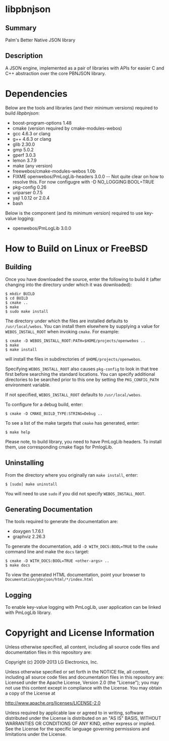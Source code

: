 libpbnjson
==========

Summary
-------
Palm's Better Native JSON library

Description
-----------
A JSON engine, implemented as a pair of libraries with APIs for easier C and
C++ abstraction over the core PBNJSON library.

Dependencies
============

Below are the tools and libraries (and their minimum versions) required to build _libpbnjson_:

- boost-program-options 1.48
- cmake (version required by cmake-modules-webos)
- gcc 4.6.3 or clang
- g++ 4.6.3 or clang
- glib 2.30.0
- gmp 5.0.2
- gperf 3.0.3
- lemon 3.7.9
- make (any version)
- freewebos/cmake-modules-webos 1.0b
- FIXME openwebos/PmLogLib-headers 3.0.0
-- Not quite clear on how to resolve this. For now configugre with -D NO_LOGGING:BOOL=TRUE
- pkg-config 0.26
- uriparser 0.7.5
- yajl 1.0.12 or 2.0.4
- bash

Below is the component (and its minimum version) required to use key-value logging:

- openwebos/PmLogLib 3.0.0


How to Build on Linux or FreeBSD
================================

## Building

Once you have downloaded the source, enter the following to build it (after
changing into the directory under which it was downloaded):

    $ mkdir BUILD
    $ cd BUILD
    $ cmake ..
    $ make
    $ sudo make install

The directory under which the files are installed defaults to `/usr/local/webos`.
You can install them elsewhere by supplying a value for `WEBOS_INSTALL_ROOT`
when invoking `cmake`. For example:

    $ cmake -D WEBOS_INSTALL_ROOT:PATH=$HOME/projects/openwebos ..
    $ make
    $ make install

will install the files in subdirectories of `$HOME/projects/openwebos`.

Specifying `WEBOS_INSTALL_ROOT` also causes `pkg-config` to look in that tree
first before searching the standard locations. You can specify additional
directories to be searched prior to this one by setting the `PKG_CONFIG_PATH`
environment variable.

If not specified, `WEBOS_INSTALL_ROOT` defaults to `/usr/local/webos`.

To configure for a debug build, enter:

    $ cmake -D CMAKE_BUILD_TYPE:STRING=Debug ..

To see a list of the make targets that `cmake` has generated, enter:

    $ make help

Please note, to build library, you need to have PmLogLib headers. To
install them, use corresponding cmake flags for PmlogLib.

## Uninstalling

From the directory where you originally ran `make install`, enter:

    $ [sudo] make uninstall

You will need to use `sudo` if you did not specify `WEBOS_INSTALL_ROOT`.

## Generating Documentation

The tools required to generate the documentation are:

- doxygen 1.7.6.1
- graphviz 2.26.3

To generate the documentation, add `-D WITH_DOCS:BOOL=TRUE` to the `cmake`
command line and make the `docs` target:

    $ cmake -D WITH_DOCS:BOOL=TRUE <other-args> ..
    $ make docs

To view the generated HTML documentation, point your browser to
`Documentation/pbnjson/html/*/index.html`

## Logging

To enable key-value logging with PmLogLib, user application can be linked
with PmLogLib library.

# Copyright and License Information

Unless otherwise specified, all content, including all source code files and
documentation files in this repository are:

Copyright (c) 2009-2013 LG Electronics, Inc.

Unless otherwise specified or set forth in the NOTICE file, all content,
including all source code files and documentation files in this repository are:
Licensed under the Apache License, Version 2.0 (the "License");
you may not use this content except in compliance with the License.
You may obtain a copy of the License at

http://www.apache.org/licenses/LICENSE-2.0

Unless required by applicable law or agreed to in writing, software
distributed under the License is distributed on an "AS IS" BASIS,
WITHOUT WARRANTIES OR CONDITIONS OF ANY KIND, either express or implied.
See the License for the specific language governing permissions and
limitations under the License.
